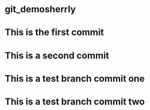 # git_demosherrly
# This is the first commit
# This is a second commit
# This is a test branch commit one
# This is a test branch commit two

